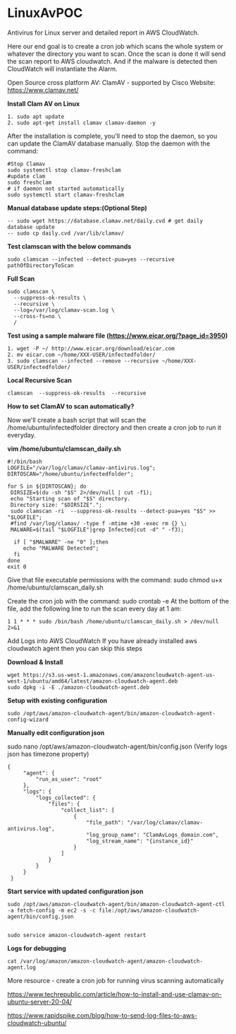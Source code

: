 # LinuxAvPOC
Antivirus for Linux server and detailed report in AWS CloudWatch.

Here our end goal is to create a cron job which scans the whole system or whatever the directory you want to scan. Once the scan is done it will send the scan report to AWS cloudwatch. And if the malware is detected then CloudWatch will instantiate the Alarm.

Open Source cross platform AV: ClamAV - supported by Cisco
Website: https://www.clamav.net/

**Install Clam AV on Linux**
```
1. sudo apt update
2. sudo apt-get install clamav clamav-daemon -y
```
After the installation is complete, you'll need to stop the daemon, so you can update the ClamAV database manually. Stop the daemon with the command:
 
```
#Stop Clamav
sudo systemctl stop clamav-freshclam
#update clam
sudo freshclam 
# if daemon not started automatically
sudo systemctl start clamav-freshclam 
```
**Manual database update steps:(Optional Step)**
```
-- sudo wget https://database.clamav.net/daily.cvd # get daily database update
-- sudo cp daily.cvd /var/lib/clamav/
```
**Test clamscan with the below commands**
```
sudo clamscan --infected --detect-pua=yes --recursive pathOfDirectoryToScan
```

**Full Scan**

```
sudo clamscan \
  --suppress-ok-results \
  --recursive \
  --log=/var/log/clamav-scan.log \
  --cross-fs=no \
  /
```

 
**Test using a sample malware file (**https://www.eicar.org/?page_id=3950**)**
```
1. wget -P ~/ http://www.eicar.org/download/eicar.com
2. mv eicar.com ~/home/XXX-USER/infectedfolder/
3. sudo clamscan --infected --remove --recursive ~/home/XXX-USER/infectedfolder/
```


**Local Recursive Scan**
```
clamscan  --suppress-ok-results  --recursive  
 ```

**How to set ClamAV to scan automatically?**

Now we'll create a bash script that will scan the /home/ubuntu/infectedfolder directory and then create a cron job to run it everyday. 

**vim /home/ubuntu/clamscan_daily.sh**
```
#!/bin/bash
LOGFILE="/var/log/clamav/clamav-antivirus.log";
DIRTOSCAN="/home/ubuntu/infectedfolder";

for S in ${DIRTOSCAN}; do
 DIRSIZE=$(du -sh "$S" 2>/dev/null | cut -f1);
 echo "Starting scan of "$S" directory.
 Directory size: "$DIRSIZE".";
 sudo clamscan -ri  --suppress-ok-results --detect-pua=yes "$S" >> "$LOGFILE";
 #find /var/log/clamav/ -type f -mtime +30 -exec rm {} \;
 MALWARE=$(tail "$LOGFILE"|grep Infected|cut -d" " -f3);

  if [ "$MALWARE" -ne "0" ];then
     echo "MALWARE Detected";
  fi
done
exit 0
```

Give that file executable permissions with the command:
sudo chmod u+x /home/ubuntu/clamscan_daily.sh

Create the cron job with the command:
	sudo crontab -e
At the bottom of the file, add the following line to run the scan every day at 1 am:
```
1 1 * * * sudo /bin/bash /home/ubuntu/clamscan_daily.sh > /dev/null 2>&1
```
Add Logs into AWS CloudWatch 
	If you have already installed aws cloudwatch agent then you can skip this steps 

**Download & Install**
```
wget https://s3.us-west-1.amazonaws.com/amazoncloudwatch-agent-us-west-1/ubuntu/amd64/latest/amazon-cloudwatch-agent.deb
sudo dpkg -i -E ./amazon-cloudwatch-agent.deb
```

**Setup with existing configuration**
```
sudo /opt/aws/amazon-cloudwatch-agent/bin/amazon-cloudwatch-agent-config-wizard
```

**Manually edit configuration json**

sudo nano /opt/aws/amazon-cloudwatch-agent/bin/config.json	(Verify logs json has timezone property)

```
{
     "agent": {
         "run_as_user": "root"
     },
     "logs": {
         "logs_collected": {
             "files": {
                 "collect_list": [
                     {
                         "file_path": "/var/log/clamav/clamav-antivirus.log",
                         "log_group_name": "ClamAvLogs_domain.com",
                         "log_stream_name": "{instance_id}"
                     }
                 ]
             }
         }
     }
 }
```

**Start service with updated configuration json**
```
sudo /opt/aws/amazon-cloudwatch-agent/bin/amazon-cloudwatch-agent-ctl -a fetch-config -m ec2 -s -c file:/opt/aws/amazon-cloudwatch-agent/bin/config.json


sudo service amazon-cloudwatch-agent restart
```

**Logs for debugging**
```
cat /var/log/amazon/amazon-cloudwatch-agent/amazon-cloudwatch-agent.log

```


More resource - create a cron job for running virus scanning automatically

https://www.techrepublic.com/article/how-to-install-and-use-clamav-on-ubuntu-server-20-04/

https://www.rapidspike.com/blog/how-to-send-log-files-to-aws-cloudwatch-ubuntu/
